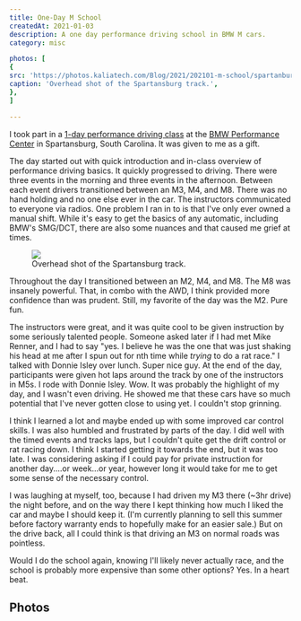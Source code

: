 ```yaml
---
title: One-Day M School
createdAt: 2021-01-03
description: A one day performance driving school in BMW M cars.
category: misc

photos: [
{
src: 'https://photos.kaliatech.com/Blog/2021/202101-m-school/spartanburg-overhead-track.jpg',
caption: 'Overhead shot of the Spartansburg track.',
},
]

---
```


I took part in a [1-day performance driving class](https://bmwperformancecenter.com/mschool/onedaymschool) at the [BMW Performance Center](https://bmwperformancecenter.com/) in Spartansburg, South Carolina. It was given to me as a gift.

The day started out with quick introduction and in-class overview of performance driving basics. It quickly progressed to driving. There were three events in the morning and three events in the afternoon. Between each event drivers transitioned between an M3, M4, and M8. There was no hand holding and no one else ever in the car. The instructors communicated to everyone via radios. One problem I ran in to is that I've only ever owned a manual shift. While it's easy to get the basics of any automatic, including BMW's SMG/DCT, there are also some nuances and that caused me grief at times. 

<div class="row">
  <div class="col-sm-3"></div>
  <div class="col-sm-6 align-self-center">
    <figure class="figure">
      <a href="https://photos.kaliatech.com/Blog/2021/202101-m-school/spartanburg-overhead-track.jpg">
        <img src="https://photos.kaliatech.com/Blog/2021/202101-m-school/spartanburg-overhead-track.jpg" class="figure-img img-fluid rounded"/>
      </a>
      <figcaption class="figure-caption text-center">
        <!-- eslint-disable-next-line -->
        <span>Overhead shot of the Spartansburg track.</span>
      </figcaption>
    </figure>
  </div>
  <div class="col-sm-3"></div>  
</div>

Throughout the day I transitioned between an M2, M4, and M8. The M8 was insanely powerful. That, in combo with the AWD, I think provided more confidence than was prudent. Still, my favorite of the day was the M2. Pure fun. 

The instructors were great, and it was quite cool to be given instruction by some seriously talented people. Someone asked later if I had met Mike Renner, and I had to say "yes. I believe he was the one that was just shaking his head at me after I spun out for nth time while *trying* to do a rat race." I talked with Donnie Isley over lunch. Super nice guy. At the end of the day, participants were given hot laps around the track by one of the instructors in M5s. I rode with Donnie Isley. Wow. It was probably the highlight of my day, and I wasn't even driving. He showed me that these cars have so much potential that I've never gotten close to using yet. I couldn't stop grinning.

I think I learned a lot and maybe ended up with some improved car control skills. I was also humbled and frustrated by parts of the day. I did well with the timed events and tracks laps, but I couldn't quite get the drift control or rat racing down. I think I started getting it towards the end, but it was too late. I was considering asking if I could pay for private instruction for another day....or week...or year, however long it would take for me to get some sense of the necessary control.

I was laughing at myself, too, because I had driven my M3 there (~3hr drive) the night before, and on the way there I kept thinking how much I liked the car and maybe I should keep it. (I'm currently planning to sell this summer before factory warranty ends to hopefully make for an easier sale.)  But on the drive back, all I could think is that driving an M3 on normal roads was pointless.

Would I do the school again, knowing I'll likely never actually race, and the school is probably more expensive than some other options? Yes. In a heart beat.

## Photos
<kaliatech-photos :photos-path="'/Blog/2021/202101-m-school'" :show-album-name="false"></kaliatech-photos>

